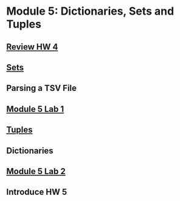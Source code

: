 # Module 5: Dictionaries, Sets and Tuples

## [Review HW 4](https://canvas.uw.edu/courses/1105303/assignments/3464478)

## [Sets](https://github.com/summerela/intro_programming_python/blob/master/Module5/1_Sets.ipynb)

## Parsing a TSV File

## [Module 5 Lab 1](Lab1.md)

## [Tuples](https://github.com/summerela/intro_programming_python/blob/master/Module5/3_tuples.ipynb)

## Dictionaries

## [Module 5 Lab 2](Lab2.md)

## Introduce HW 5




